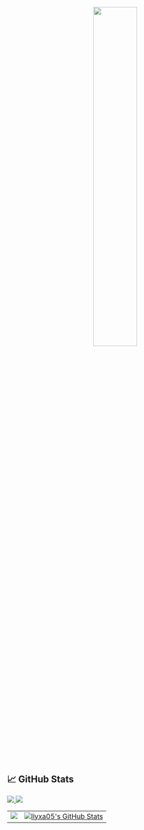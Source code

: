 <p align=center>
    <a href="https://discord.com/users/1040321372758487112"><img src="https://lanyard-profile-readme.vercel.app/api/1040321372758487112" width=45%></a>
  </p>
  
  ## &#x1f4c8; GitHub Stats
  
  <a href="https://github.com/llyxa05?tab=followers">
    <img src="https://img.shields.io/github/followers/llyxa05">
  </a>
  
  <a href="https://github.com/llyxa05">
     <img src="https://komarev.com/ghpvc/?username=llyxa05">
  </a>
  </br>
  
  <table>
    <tr>
      <!-- Most Used Languages -->
      <td valign="top">
        <a href="https://github.com/llyxa05">
          <img src="https://github-readme-stats.vercel.app/api/top-langs/?username=llyxa05&title_color=fff&text_color=fff&icon_color=ffff00&bg_color=1a1c1f" />
        </a>
      </td>
      <!-- GitHub Stats -->
      <td valign="top">
        <a href="https://github.com/llyxa05">
          <img src="https://github-readme-stats.vercel.app/api?username=llyxa05&show_icons=true&line_height=27&count_private=true&title_color=fff&text_color=fff&icon_color=ffff00&bg_color=1a1c1f" alt="llyxa05's GitHub Stats" />
        </a>
      </td>
    </tr>
  </table>
  
  </br>
  </br>
  
